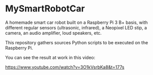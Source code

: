 # MySmartRobotCar

A homemade smart car robot built on a Raspberry Pi 3 B+ basis, with different regular sensors (ultrasonic, infrared), a Neopixel LED stip, a camera, an audio amplifier, loud speakers, etc.

This repository gathers sources Python scripts to be executed on the Raspberry Pi.

You can see the result at work in this video:

https://www.youtube.com/watch?v=3O1kVsrbKa8&t=177s
